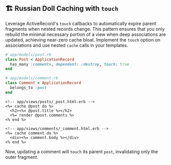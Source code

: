 ## 🏗️ Russian Doll Caching with `touch`

Leverage ActiveRecord's `touch` callbacks to automatically expire parent fragments when nested records change. This pattern ensures that you only rebuild the minimal necessary portion of a view when deep associations are updated, achieving near-zero cache bloat. Implement the `touch` option on associations and use nested `cache` calls in your templates.

```ruby
# app/models/post.rb
class Post < ApplicationRecord
  has_many :comments, dependent: :destroy, touch: true
end

# app/models/comment.rb
class Comment < ApplicationRecord
  belongs_to :post
end
```

```erb
<!-- app/views/posts/_post.html.erb -->
<%= cache @post do %>
  <h2><%= @post.title %></h2>
  <%= render @post.comments %>
<% end %>

<!-- app/views/comments/_comment.html.erb -->
<%= cache comment do %>
  <div><%= comment.body %></div>
<% end %>
```

Now, updating a comment will `touch` its parent `post`, invalidating only the outer fragment.